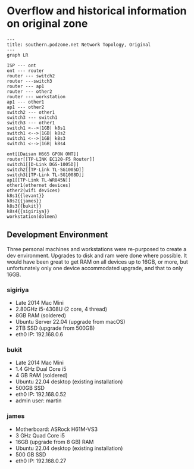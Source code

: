 # Overflow and historical information on original zone

```mermaid
---
title: southern.podzone.net Network Topology, Original
---
graph LR

ISP --- ont
ont --- router
router --- switch2
router ---switch3
router --- ap1
router --- other2
router --- workstation
ap1 --- other1
ap1 --- other2
switch2 --- other1
switch3 --- switch1
switch3 --- other1
switch1 <-->|1GB| k8s1
switch1 <-->|1GB| k8s2
switch1 <-->|1GB| k8s3
switch1 <-->|1GB| k8s4

ont[[Daisan H665 GPON ONT]]
router[[TP-LINK EC120-F5 Router]]
switch1[[D-Link DGS-1005D]]
switch2[[TP-Link TL-SG1005D]]
switch3[[TP-Link TL-SG1008D]]
ap1[[TP-Link TL-WR845N]]
other1(ethernet devices)
other2(wifi devices)
k8s1{{levant}}
k8s2{{james}}
k8s3{{bukit}}
k8s4{{sigiriya}}
workstation(dolmen)
```

## Development Environment

Three personal machines and workstations were re-purposed to create a dev environment. Upgrades to disk and ram were done where possible. It would have been great to get RAM on all devices up to 16GB, or more, but unfortunately only one device accommodated upgrade, and that to only 16GB.

### sigiriya

- Late 2014 Mac Mini
- 2.80GHz i5-4308U (2 core, 4 thread)
- 8GB RAM (soldered)
- Ubuntu Server 22.04 (upgrade from macOS)
- 2TB SSD (upgrade from 500GB)
- eth0 IP: 192.168.0.6

### bukit

- Late 2014 Mac Mini
- 1.4 GHz Dual Core i5
- 4 GB RAM (soldered)
- Ubuntu 22.04 desktop (existing installation)
- 500GB SSD
- eth0 IP: 192.168.0.52
- admin user: martin

### james

- Motherboard: ASRock H61M-VS3
- 3 GHz Quad Core i5
- 16GB (upgrade from 8 GB) RAM
- Ubuntu 22.04 desktop (existing installation)
- 500 GB SSD
- eth0 IP: 192.168.0.27
